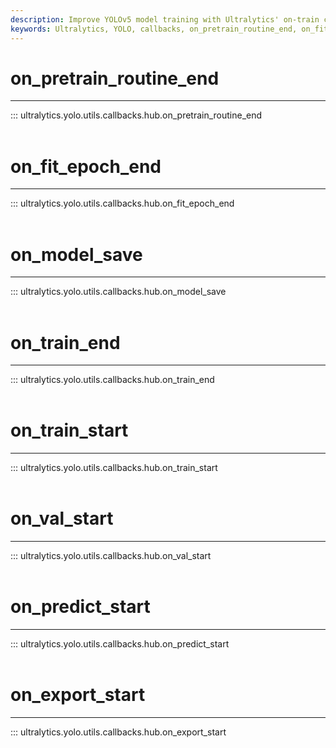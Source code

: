 ```yaml
---
description: Improve YOLOv5 model training with Ultralytics' on-train callbacks. Boost performance on-pretrain-routine-end, model-save, train/predict start.
keywords: Ultralytics, YOLO, callbacks, on_pretrain_routine_end, on_fit_epoch_end, on_train_start, on_val_start, on_predict_start, on_export_start
---
```


# on_pretrain_routine_end
---
::: ultralytics.yolo.utils.callbacks.hub.on_pretrain_routine_end
<br><br>

# on_fit_epoch_end
---
::: ultralytics.yolo.utils.callbacks.hub.on_fit_epoch_end
<br><br>

# on_model_save
---
::: ultralytics.yolo.utils.callbacks.hub.on_model_save
<br><br>

# on_train_end
---
::: ultralytics.yolo.utils.callbacks.hub.on_train_end
<br><br>

# on_train_start
---
::: ultralytics.yolo.utils.callbacks.hub.on_train_start
<br><br>

# on_val_start
---
::: ultralytics.yolo.utils.callbacks.hub.on_val_start
<br><br>

# on_predict_start
---
::: ultralytics.yolo.utils.callbacks.hub.on_predict_start
<br><br>

# on_export_start
---
::: ultralytics.yolo.utils.callbacks.hub.on_export_start
<br><br>
